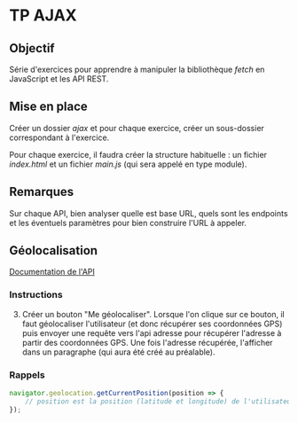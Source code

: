 # TP AJAX

## Objectif

Série d'exercices pour apprendre à manipuler la bibliothèque *fetch* en JavaScript et les API REST.

## Mise en place

Créer un dossier *ajax* et pour chaque exercice, créer un sous-dossier correspondant à l'exercice.

Pour chaque exercice, il faudra créer la structure habituelle : un fichier *index.html* et un fichier *main.js* (qui sera appelé en type module).

## Remarques

Sur chaque API, bien analyser quelle est base URL, quels sont les endpoints et les éventuels paramètres pour bien construire l'URL à appeler.

## Géolocalisation

[Documentation de l'API](https://adresse.data.gouv.fr/api-doc/adresse)

### Instructions

3. Créer un bouton "Me géolocaliser". Lorsque l'on clique sur ce bouton, il faut géolocaliser l'utilisateur (et donc récupérer ses coordonnées GPS) puis envoyer une requête vers l'api adresse pour récupérer l'adresse à partir des coordonnées GPS. Une fois l'adresse récupérée, l'afficher dans un paragraphe (qui aura été créé au préalable).

### Rappels

```javascript
navigator.geolocation.getCurrentPosition(position => {
    // position est la position (latitude et longitude) de l'utilisateur 
});
```
